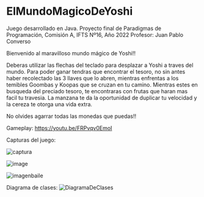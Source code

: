 # ElMundoMagicoDeYoshi
Juego desarrollado en Java.
Proyecto final de Paradigmas de Programación, Comisión A, IFTS Nº16, Año 2022 Profesor: Juan Pablo Converso

Bienvenido al maravilloso mundo mágico de Yoshi!!

Deberas utilizar las flechas del teclado para desplazar a Yoshi a traves del mundo. Para poder ganar tendras que encontrar el tesoro, no sin antes haber recolectado las 3 llaves que lo abren, mientras enfrentas a los temibles Goombas y Koopas que se cruzan en tu camino.
Mientras estes en busqueda del preciado tesoro, te encontraras con frutas que haran mas facil tu travesia. La manzana te da la oportunidad de duplicar tu velocidad y la cereza te otorga una vida extra.

No olvides agarrar todas las monedas que puedas!!

Gameplay: https://youtu.be/FRPvqv0EmoI

Capturas del juego:

![captura](https://user-images.githubusercontent.com/90361603/208124366-90524938-cc38-4aea-9d07-4022696a16a3.png)

![image](https://user-images.githubusercontent.com/90361603/208124513-6a256f80-aa46-43d4-87b8-44ee85017582.png)

![imagenbaile](https://user-images.githubusercontent.com/90361603/208124926-d0991d0c-02f3-4b64-b813-b73c9ba0c872.png)


Diagrama de clases:
![DiagramaDeClases](https://user-images.githubusercontent.com/90361603/208123352-46ac01bb-9706-4dc3-8a10-f42bc842d4b6.jpg)
